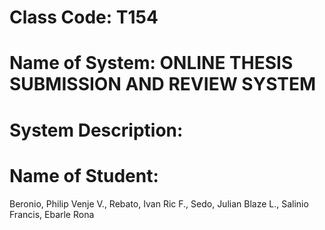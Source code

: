 # Class Code: T154
# Name of System: ONLINE THESIS SUBMISSION AND REVIEW SYSTEM
# System Description:
# Name of Student:
Beronio, Philip Venje V.,
                 Rebato, Ivan Ric F.,
                 Sedo, Julian Blaze L.,
                 Salinio Francis,
                 Ebarle Rona
          
